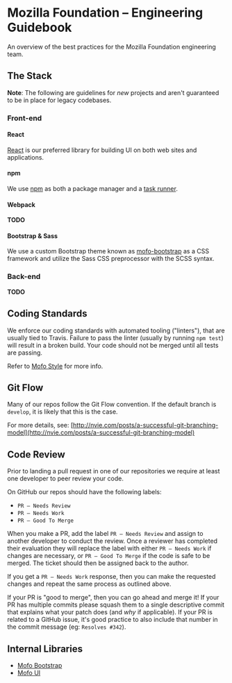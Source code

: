 # Mozilla Foundation – Engineering Guidebook

An overview of the best practices for the Mozilla Foundation engineering team.

## The Stack

**Note**: The following are guidelines for *new* projects and aren't guaranteed to be in place for legacy codebases.

### Front-end

#### React

[React](https://facebook.github.io/react/) is our preferred library for building UI on both web sites and applications.

#### npm

We use [npm](https://www.npmjs.com/) as both a package manager and a [task runner](http://blog.keithcirkel.co.uk/how-to-use-npm-as-a-build-tool/).

#### Webpack

**TODO**

#### Bootstrap & Sass

We use a custom Bootstrap theme known as [mofo-bootstrap](https://github.com/mozilla/mofo-bootstrap) as a CSS framework and utilize the Sass CSS preprocessor with the SCSS syntax.

### Back-end

**TODO**

## Coding Standards

We enforce our coding standards with automated tooling ("linters"), that are usually tied to Travis. Failure to pass the linter (usually by running `npm test`) will result in a broken build. Your code should not be merged until all tests are passing.

Refer to [Mofo Style](https://github.com/MozillaFoundation/mofo-style) for more info.

## Git Flow

Many of our repos follow the Git Flow convention. If the default branch is `develop`, it is likely that this is the case.

For more details, see: [http://nvie.com/posts/a-successful-git-branching-model](http://nvie.com/posts/a-successful-git-branching-model)

## Code Review

Prior to landing a pull request in one of our repositories we require at least one developer to peer review your code.

On GitHub our repos should have the following labels:

- `PR – Needs Review`
- `PR – Needs Work`
- `PR – Good To Merge`

When you make a PR, add the label `PR – Needs Review` and assign to another developer to conduct the review. Once a reviewer has completed their evaluation they will replace the label with either `PR – Needs Work` if changes are necessary, or `PR – Good To Merge` if the code is safe to be merged. The ticket should then be assigned back to the author.

If you get a `PR – Needs Work` response, then you can make the requested changes and repeat the same process as outlined above.

If your PR is "good to merge", then you can go ahead and merge it! If your PR has multiple commits please squash them to a single descriptive commit that explains what your patch does (and *why* if applicable). If your PR is related to a GitHub issue, it's good practice to also include that number in the commit message (eg: `Resolves #342`).

## Internal Libraries

- [Mofo Bootstrap](https://github.com/mozilla/mofo-bootstrap)
- [Mofo UI](https://github.com/mozilla/mofo-ui)
